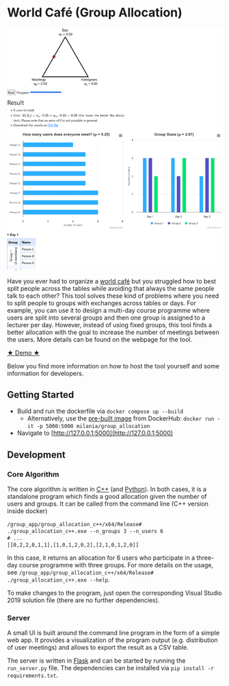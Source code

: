 # World Café (Group Allocation)
<div align="center">
   <a href="misc/example_run.png"><img src="misc/example_run.png" alt="example run" width="600"/></a>
</div>

Have you ever had to organize a [world café](https://en.wikipedia.org/wiki/World_caf%C3%A9_(conversation)) but you struggled how to best split people across the tables while avoiding that always the same people talk to each other? This tool solves these kind of problems where you need to split people to groups with exchanges across tables or days. For example, you can use it to design a multi-day course programme where users are split into several groups and then one group is assigned to a lecturer per day. However, instead of using fixed groups, this tool finds a better allocation with the goal to increase the number of meetings between the users. More details can be found on the webpage for the tool.

[★ Demo ★](https://world-cafe.jansellner.net)

Below you find more information on how to host the tool yourself and some information for developers.

## Getting Started
- Build and run the dockerfile via `docker compose up --build`
   - Alternatively, use the [pre-built image](https://hub.docker.com/r/milania/group_allocation) from DockerHub: `docker run -it -p 5000:5000 milania/group_allocation`
- Navigate to [http://127.0.0.1:5000](http://127.0.0.1:5000)

## Development
### Core Algorithm
The core algorithm is written in [C++](group_allocation_c++) (and [Python](group_allocation_python)). In both cases, it is a standalone program which finds a good allocation given the number of users and groups. It can be called from the command line (C++ version inside docker)
```
/group_app/group_allocation_c++/x64/Release# ./group_allocation_c++.exe --n_groups 3 --n_users 6
# ...
[[0,2,2,0,1,1],[1,0,1,2,0,2],[2,1,0,1,2,0]]
```
In this case, it returns an allocation for 6 users who participate in a three-day course programme with three groups. For more details on the usage, see `/group_app/group_allocation_c++/x64/Release# ./group_allocation_c++.exe --help`.

To make changes to the program, just open the corresponding Visual Studio 2019 solution file (there are no further dependencies).

### Server
A small UI is built around the command line program in the form of a simple web app. It provides a visualization of the program output (e.g. distribution of user meetings) and allows to export the result as a CSV table.

The server is written in [Flask](https://palletsprojects.com/p/flask/) and can be started by running the `run_server.py` file. The dependencies can be installed via `pip install -r requirements.txt`.
